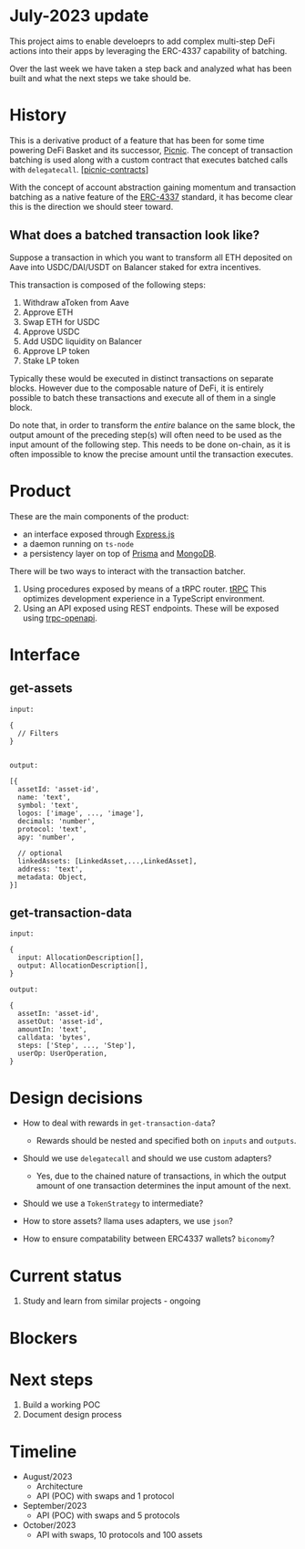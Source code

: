 # July-2023 update

This project aims to enable develoeprs to add complex multi-step DeFi actions into their apps by leveraging the ERC-4337 capability of batching.

Over the last week we have taken a step back and analyzed what has been built and what the next steps we take should be.

# History

This is a derivative product of a feature that has been for some time powering DeFi Basket and its successor, [Picnic](https://www.usepicnic.com/). The concept of transaction batching is used along with a custom contract that executes batched calls with `delegatecall`. \[[picnic-contracts](https://github.com/usePicnic/picnic-contracts)\]

With the concept of account abstraction gaining momentum and transaction batching as a native feature of the [ERC-4337](https://eips.ethereum.org/EIPS/eip-4337) standard, it has become clear this is the direction we should steer toward.

## What does a batched transaction look like?

Suppose a transaction in which you want to transform all ETH deposited on Aave into USDC/DAI/USDT on Balancer staked for extra incentives.

This transaction is composed of the following steps:

1. Withdraw aToken from Aave
2. Approve ETH
3. Swap ETH for USDC
4. Approve USDC
5. Add USDC liquidity on Balancer
6. Approve LP token
7. Stake LP token

Typically these would be executed in distinct transactions on separate blocks. However due to the composable nature of DeFi, it is entirely possible to batch these transactions and execute all of them in a single block.

Do note that, in order to transform the _entire_ balance on the same block, the output amount of the preceding step(s) will often need to be used as the input amount of the following step. This needs to be done on-chain, as it is often impossible to know the precise amount until the transaction executes.

# Product

These are the main components of the product:

- an interface exposed through [Express.js](https://expressjs.com/)
- a daemon running on `ts-node`
- a persistency layer on top of [Prisma](https://www.prisma.io/) and [MongoDB](https://www.mongodb.com/).

There will be two ways to interact with the transaction batcher.

1. Using procedures exposed by means of a tRPC router. [tRPC](https://trpc.io/) This optimizes development experience in a TypeScript environment.
2. Using an API exposed using REST endpoints. These will be exposed using [trpc-openapi](https://github.com/prosepilot/trpc-openapi).

# Interface

## get-assets

```
input:

{
  // Filters
}


output:

[{
  assetId: 'asset-id',
  name: 'text',
  symbol: 'text',
  logos: ['image', ..., 'image'],
  decimals: 'number',
  protocol: 'text',
  apy: 'number',

  // optional
  linkedAssets: [LinkedAsset,...,LinkedAsset],
  address: 'text',
  metadata: Object,
}]
```

## get-transaction-data

```
input:

{
  input: AllocationDescription[],
  output: AllocationDescription[],
}

output:

{
  assetIn: 'asset-id',
  assetOut: 'asset-id',
  amountIn: 'text',
  calldata: 'bytes',
  steps: ['Step', ..., 'Step'],
  userOp: UserOperation,
}
```

# Design decisions

- How to deal with rewards in `get-transaction-data`?
  - Rewards should be nested and specified both on `inputs` and `outputs`.
- Should we use `delegatecall` and should we use custom adapters?

  - Yes, due to the chained nature of transactions, in which the output amount of one transaction determines the input amount of the next.

- Should we use a `TokenStrategy` to intermediate?
- How to store assets? llama uses adapters, we use `json`?
- How to ensure compatability between ERC4337 wallets? `biconomy`?

# Current status

1. Study and learn from similar projects - ongoing

# Blockers

# Next steps

1. Build a working POC
2. Document design process

# Timeline

- August/2023
  - Architecture
  - API (POC) with swaps and 1 protocol
- September/2023
  - API (POC) with swaps and 5 protocols
- October/2023
  - API with swaps, 10 protocols and 100 assets
